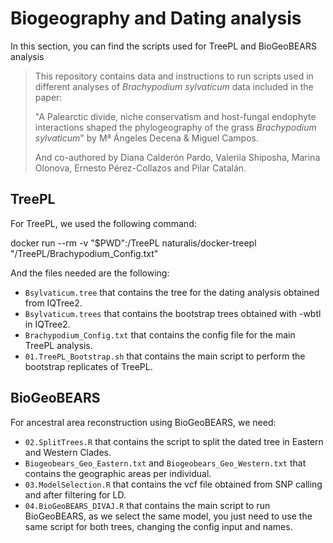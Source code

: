 # Biogeography and Dating analysis

In this section, you can find the scripts used for TreePL and BioGeoBEARS analysis

> This repository contains data and instructions to run scripts used in different analyses of *Brachypodium sylvaticum* data included in the paper:
>
> "A Palearctic divide, niche conservatism and host-fungal endophyte interactions shaped the phylogeography of the grass *Brachypodium sylvaticum*" by Mª Ángeles Decena & Miguel Campos.
>
> And co-authored by Diana Calderón Pardo, Valeriia Shiposha, Marina Olonova, Ernesto Pérez-Collazos and Pilar Catalán. 

## TreePL
For TreePL, we used the following command:

docker run --rm -v "$PWD":/TreePL naturalis/docker-treepl "/TreePL/Brachypodium_Config.txt"

And the files needed are the following: 
- `Bsylvaticum.tree` that contains the tree for the dating analysis obtained from IQTree2.
- `Bsylvaticum.trees` that contains the bootstrap trees obtained with -wbtl in IQTree2.
- `Brachypodium_Config.txt` that contains the config file for the main TreePL analysis.
- `01.TreePL_Bootstrap.sh` that contains the main script to perform the bootstrap replicates of TreePL.


## BioGeoBEARS
For ancestral area reconstruction using BioGeoBEARS, we need: 
- `02.SplitTrees.R` that contains the script to split the dated tree in Eastern and Western Clades.
- `Biogeobears_Geo_Eastern.txt` and `Biogeobears_Geo_Western.txt` that contains the geographic areas per individual.
- `03.ModelSelection.R` that contains the vcf file obtained from SNP calling and after filtering for LD.
- `04.BioGeoBEARS_DIVAJ.R` that contains the main script to run BioGeoBEARS, as we select the same model, you just need to use the same script for both trees, changing the config input and names.
